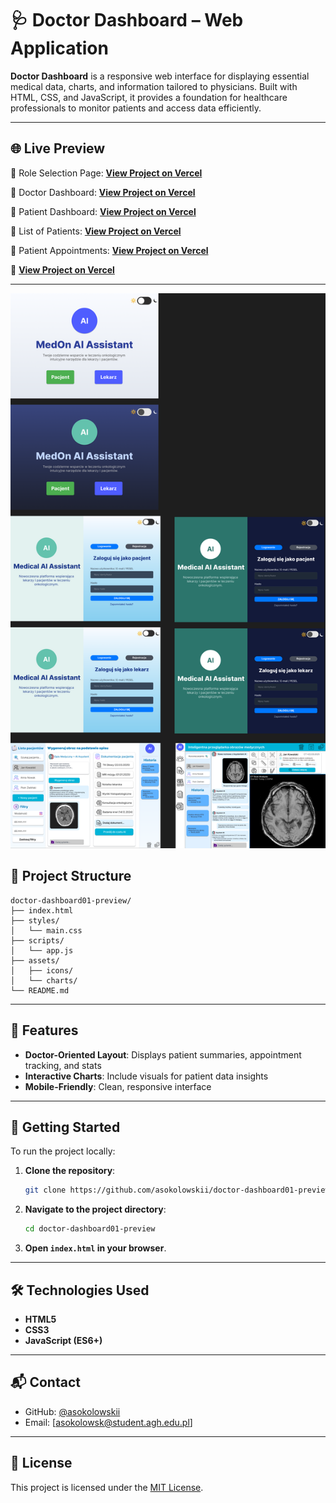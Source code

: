 # 🩺 Doctor Dashboard – Web Application

**Doctor Dashboard** is a responsive web interface for displaying essential medical data, charts, and information tailored to physicians. Built with HTML, CSS, and JavaScript, it provides a foundation for healthcare professionals to monitor patients and access data efficiently.

---

## 🌐 Live Preview


🚀 Role Selection Page: [**View Project on Vercel**](https://llm-gen-ai-mockup-page3.vercel.app)

🚀 Doctor Dashboard: [**View Project on Vercel**](https://doctor-dashboard01-preview.vercel.app)

🚀 Patient Dashboard: [**View Project on Vercel**](https://patient-dashboard-preview.vercel.app)

🚀 List of Patients: [**View Project on Vercel**](https://list-of-patients-preview.vercel.app)

🚀 Patient Appointments: [**View Project on Vercel**](https://patient-appointments-preview-g.vercel.app)

🚀 [**View Project on Vercel**](https://doctor-trials.vercel.app)

---
![UX/UI Prototype](UX_UI%20Prototype%201.png)


## 📁 Project Structure

```
doctor-dashboard01-preview/
├── index.html
├── styles/
│   └── main.css
├── scripts/
│   └── app.js
├── assets/
│   ├── icons/
│   └── charts/
└── README.md
```

---

## 🎯 Features

- **Doctor-Oriented Layout**: Displays patient summaries, appointment tracking, and stats
- **Interactive Charts**: Include visuals for patient data insights
- **Mobile-Friendly**: Clean, responsive interface

---

## 🚀 Getting Started

To run the project locally:

1. **Clone the repository**:
   ```bash
   git clone https://github.com/asokolowskii/doctor-dashboard01-preview.git
   ```

2. **Navigate to the project directory**:
   ```bash
   cd doctor-dashboard01-preview
   ```

3. **Open `index.html` in your browser**.

---

## 🛠 Technologies Used

- **HTML5**
- **CSS3**
- **JavaScript (ES6+)**

---

## 📬 Contact

- GitHub: [@asokolowskii](https://github.com/asokolowskii)
- Email: [asokolowsk@student.agh.edu.pl]

---

## 📜 License

This project is licensed under the [MIT License](LICENSE).
